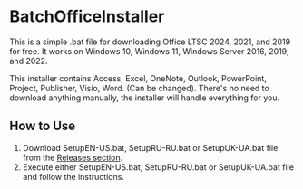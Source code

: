 # BatchOfficeInstaller
This is a simple .bat file for downloading Office LTSC 2024, 2021, and 2019 for free. 
It works on Windows 10, Windows 11, Windows Server 2016, 2019, and 2022.

This installer contains Access, Excel, OneNote, Outlook, PowerPoint, Project, Publisher, Visio, Word. (Can be changed). 
There's no need to download anything manually, the installer will handle everything for you.

## How to Use
1. Download SetupEN-US.bat, SetupRU-RU.bat or SetupUK-UA.bat file from the [Releases section](https://github.com/MaximeriX/BatchOfficeInstaller/releases/tag/Release-1.0.8).
2. Execute either SetupEN-US.bat, SetupRU-RU.bat or SetupUK-UA.bat file and follow the instructions.
